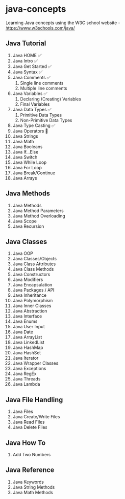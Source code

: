 # java-concepts
 Learning Java concepts using the W3C school website - https://www.w3schools.com/java/

## Java Tutorial
1. Java HOME ✅
2. Java Intro ✅
3. Java Get Started ✅
4. Java Syntax ✅
5. Java Comments ✅
   1. Single line comments
   2. Multiple line comments
6. Java Variables ✅
   1. Declaring (Creating) Variables
   2. Final Variables
7. Java Data Types ✅
   1. Primitive Data Types
   2. Non-Primitive Data Types
8. Java Type Casting ✅
9. Java Operators 🚧
10. Java Strings 
11. Java Math 
12. Java Booleans 
13. Java If...Else 
14. Java Switch 
15. Java While Loop 
16. Java For Loop 
17. Java Break/Continue 
18. Java Arrays

## Java Methods
1. Java Methods 
2. Java Method Parameters 
3. Java Method Overloading 
4. Java Scope 
5. Java Recursion

## Java Classes
1. Java OOP 
2. Java Classes/Objects 
3. Java Class Attributes 
4. Java Class Methods 
5. Java Constructors 
6. Java Modifiers 
7. Java Encapsulation 
8. Java Packages / API 
9. Java Inheritance 
10. Java Polymorphism 
11. Java Inner Classes 
12. Java Abstraction 
13. Java Interface 
14. Java Enums 
15. Java User Input 
16. Java Date 
17. Java ArrayList 
18. Java LinkedList 
19. Java HashMap 
20. Java HashSet 
21. Java Iterator 
22. Java Wrapper Classes 
23. Java Exceptions 
24. Java RegEx 
25. Java Threads 
26. Java Lambda

## Java File Handling
1. Java Files 
2. Java Create/Write Files 
3. Java Read Files 
4. Java Delete Files

## Java How To
1. Add Two Numbers

## Java Reference
1. Java Keywords
2. Java String Methods 
3. Java Math Methods

